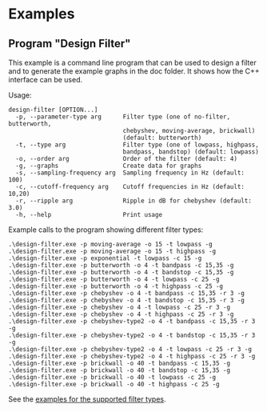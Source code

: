 # Examples

## Program "Design Filter"

This example is a command line program that can be used to design a filter and to generate the example graphs in the doc folder.
It shows how the C++ interface can be used. 

Usage:
```
design-filter [OPTION...]
  -p, --parameter-type arg      Filter type (one of no-filter, butterworth,
                                chebyshev, moving-average, brickwall)
                                (default: butterworth)
  -t, --type arg                Filter type (one of lowpass, highpass,
                                bandpass, bandstop) (default: lowpass)
  -o, --order arg               Order of the filter (default: 4)
  -g, --graphs                  Create data for graphs
  -s, --sampling-frequency arg  Sampling frequency in Hz (default: 100)
  -c, --cutoff-frequency arg    Cutoff frequencies in Hz (default: 10,20)
  -r, --ripple arg              Ripple in dB for chebyshev (default: 3.0)
  -h, --help                    Print usage
```

Example calls to the program showing different filter types:
```
.\design-filter.exe -p moving-average -o 15 -t lowpass -g 
.\design-filter.exe -p moving-average -o 15 -t highpass -g
.\design-filter.exe -p exponential -t lowpass -c 15 -g
.\design-filter.exe -p butterworth -o 4 -t bandpass -c 15,35 -g
.\design-filter.exe -p butterworth -o 4 -t bandstop -c 15,35 -g
.\design-filter.exe -p butterworth -o 4 -t lowpass -c 25 -g
.\design-filter.exe -p butterworth -o 4 -t highpass -c 25 -g
.\design-filter.exe -p chebyshev -o 4 -t bandpass -c 15,35 -r 3 -g
.\design-filter.exe -p chebyshev -o 4 -t bandstop -c 15,35 -r 3 -g
.\design-filter.exe -p chebyshev -o 4 -t lowpass -c 25 -r 3 -g
.\design-filter.exe -p chebyshev -o 4 -t highpass -c 25 -r 3 -g
.\design-filter.exe -p chebyshev-type2 -o 4 -t bandpass -c 15,35 -r 3 -g
.\design-filter.exe -p chebyshev-type2 -o 4 -t bandstop -c 15,35 -r 3 -g
.\design-filter.exe -p chebyshev-type2 -o 4 -t lowpass -c 25 -r 3 -g
.\design-filter.exe -p chebyshev-type2 -o 4 -t highpass -c 25 -r 3 -g
.\design-filter.exe -p brickwall -o 40 -t bandpass -c 15,35 -g
.\design-filter.exe -p brickwall -o 40 -t bandstop -c 15,35 -g
.\design-filter.exe -p brickwall -o 40 -t lowpass -c 25 -g
.\design-filter.exe -p brickwall -o 40 -t highpass -c 25 -g
```

See the [examples for the supported filter types](../README.md#examples).

